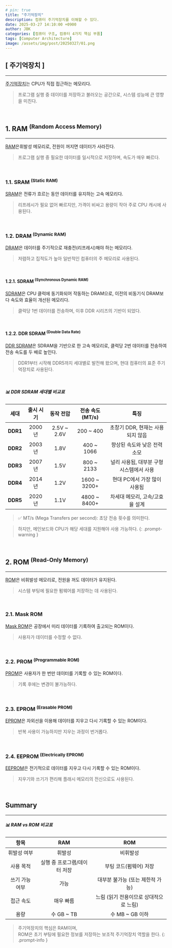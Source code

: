 ```yaml
---
# pin: true
title: "주기억장치"
description: 컴퓨터 주기억장치를 이해할 수 있다.
date: 2025-03-27 14:10:00 +0900
author: JBK
categories: [컴퓨터 구조, 컴퓨터 4가지 핵심 부품]
tags: [Computer Architecture]
image: /assets/img/post/20250327/01.png
---
```


<!--------------- 📂 Introduction : Primary Storage ----------------->
## **[ 주기억장치 ]**
---

[주기억장치][1]는 CPU가 직접 접근하는 메모리다.<br>
> 프로그램 실행 중 데이터를 저장하고 불러오는 공간으로, 시스템 성능에 큰 영향을 미친다.

<!-- Reference -->
[1]: https://en.wikipedia.org/wiki/Computer_data_storage#Primary_storage


<br>


<!--------------- 📂 Section 1: RAM ----------------->
## **1. RAM <sup>(Random Access Memory)</sup>**
---

[RAM][2]은휘발성 메모리로, 전원이 꺼지면 데이터가 사라진다.<br>
> 프로그램 실행 중 필요한 데이터를 일시적으로 저장하며, 속도가 매우 빠르다.

<!-- Reference -->
[2]: https://en.wikipedia.org/wiki/Random-access_memory

<br>

### **1.1. SRAM <sup>(Static RAM)</sup>**

[SRAM][3]은 전류가 흐르는 동안 데이터를 유지하는 고속 메모리다.<br>
> 리프레시가 필요 없어 빠르지만, 가격이 비싸고 용량이 작아 주로 CPU 캐시에 사용된다.

<!-- Reference -->
[3]: https://en.wikipedia.org/wiki/Static_random-access_memory

<br>

### **1.2. DRAM <sup>(Dynamic RAM)</sup>**

[DRAM][4]은 데이터를 주기적으로 재충전(리프레시)해야 하는 메모리다.<br>
> 저렴하고 집적도가 높아 일반적인 컴퓨터의 주 메모리로 사용된다.

<!-- Reference -->
[4]: https://en.wikipedia.org/wiki/Dynamic_random-access_memory

<br>

#### **1.2.1. SDRAM <sup>(Synchronous Dynamic RAM)</sup>**

[SDRAM][5]은 CPU 클럭에 동기화되어 작동하는 DRAM으로, 이전의 비동기식 DRAM보다 속도와 효율이 개선된 메모리다.<br>
> 클럭당 1번 데이터를 전송하며, 이후 DDR 시리즈의 기반이 되었다.

<!-- Reference -->
[5]: https://en.wikipedia.org/wiki/Synchronous_dynamic_random-access_memory

<br>

#### **1.2.2. DDR SDRAM <sup>(Double Data Rate)</sup>**

[DDR SDRAM][6]은 SDRAM을 기반으로 한 고속 메모리로, 클럭당 2번 데이터를 전송하여 전송 속도를 두 배로 높인다.<br>
> DDR1부터 시작해 DDR5까지 세대별로 발전해 왔으며, 현대 컴퓨터의 표준 주기억장치로 사용된다.

<!-- Reference -->
[6]: https://en.wikipedia.org/wiki/DDR_SDRAM

<br>

##### **📊 DDR SDRAM 세대별 비교표**

|   세대   | 출시 시기 |  동작 전압  | 전송 속도 (MT/s) |                   특징                   |
| :------: | :-------: | :---------: | :--------------: | :--------------------------------------: |
| **DDR1** |  2000년   | 2.5V ~ 2.6V |    200 ~ 400     |     초창기 DDR, 현재는 사용되지 않음     |
| **DDR2** |  2003년   |    1.8V     |    400 ~ 1066    |       향상된 속도와 낮은 전력소모        |
| **DDR3** |  2007년   |    1.5V     |    800 ~ 2133    | 널리 사용됨, 대부분 구형 시스템에서 사용 |
| **DDR4** |  2014년   |    1.2V     |   1600 ~ 3200+   |       현대 PC에서 가장 많이 사용됨       |
| **DDR5** |  2020년   |    1.1V     |   4800 ~ 8400+   |     차세대 메모리, 고속/고효율 설계      |

> ✅ MT/s (Mega Transfers per second): 초당 전송 횟수를 의미한다.

> 하지만, 메인보드와 CPU가 해당 세대를 지원해야 사용 가능하다.
{: .prompt-warning }


<br>


<!--------------- 📂 Section 2: ROM ----------------->
## **2. ROM <sup>(Read-Only Memory)</sup>**
---

[ROM][7]은 비휘발성 메모리로, 전원을 꺼도 데이터가 유지된다.<br>
> 시스템 부팅에 필요한 펌웨어를 저장하는 데 사용된다.

<!-- Reference -->
[7]: https://en.wikipedia.org/wiki/Read-only_memory

<br>

### **2.1. Mask ROM**

[Mask ROM][8]은 공장에서 미리 데이터를 기록하여 출고되는 ROM이다.<br>
> 사용자가 데이터를 수정할 수 없다.

<!-- Reference -->
[8]: https://en.wikipedia.org/wiki/Read-only_memory#Factory-programmed

<br>

### **2.2. PROM <sup>(Programmable ROM)</sup>**

[PROM][9]은 사용자가 한 번만 데이터를 기록할 수 있는 ROM이다.<br>
> 기록 후에는 변경이 불가능하다.

<!-- Reference -->
[9]: https://en.wikipedia.org/wiki/Programmable_ROM

<br>

### **2.3. EPROM <sup>(Erasable PROM)</sup>**

[EPROM][10]은 자외선을 이용해 데이터를 지우고 다시 기록할 수 있는 ROM이다.<br>
> 반복 사용이 가능하지만 지우는 과정이 번거롭다.

<!-- Reference -->
[10]: https://en.wikipedia.org/wiki/EPROM

<br>

### **2.4. EEPROM <sup>(Electrically EPROM)</sup>**

[EEPROM][11]은 전기적으로 데이터를 지우고 다시 기록할 수 있는 ROM이다.<br>
> 지우기와 쓰기가 편리해 플래시 메모리의 전신으로도 사용된다.

<!-- Reference -->
[11]: https://en.wikipedia.org/wiki/EEPROM


<br>


## **Summary**
---

##### **📊 RAM vs ROM 비교표**

|      항목      |           **RAM**            |                **ROM**                 |
| :------------: | :--------------------------: | :------------------------------------: |
|  휘발성 여부   |            휘발성            |                비휘발성                |
|   사용 목적    | 실행 중 프로그램/데이터 저장 |         부팅 코드(펌웨어) 저장         |
| 쓰기 가능 여부 |             가능             |    대부분 불가능 (또는 제한적 가능)    |
|   접근 속도    |          매우 빠름           | 느림 (읽기 전용이므로 상대적으로 느림) |
|      용량      |          수 GB ~ TB          |            수 MB ~ GB 이하             |

> 주기억장치의 핵심은 RAM이며,<br>
> ROM은 초기 부팅에 필요한 정보를 저장하는 보조적 주기억장치 역할을 한다.
{: .prompt-info }